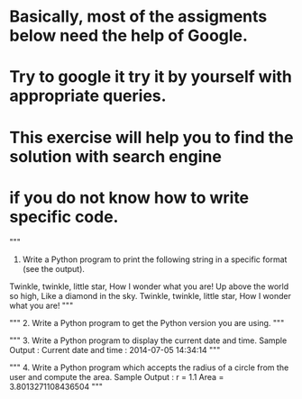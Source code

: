 # Basically, most of the assigments below need the help of Google.
# Try to google it try it by yourself with appropriate queries.
# This exercise will help you to find the solution with search engine
# if you do not know how to write specific code.

"""
1. Write a Python program to print the following string in a specific format (see the output). 

Twinkle, twinkle, little star,
	How I wonder what you are! 
		Up above the world so high,
		Like a diamond in the sky. 
Twinkle, twinkle, little star, 
	How I wonder what you are!
"""


"""
2. Write a Python program to get the Python version you are using.
"""

"""
3. Write a Python program to display the current date and time.
Sample Output : 
Current date and time : 
2014-07-05 14:34:14
"""

"""
4. Write a Python program which accepts the radius of a circle from the user and compute the area.
Sample Output : 
r = 1.1
Area = 3.8013271108436504
"""